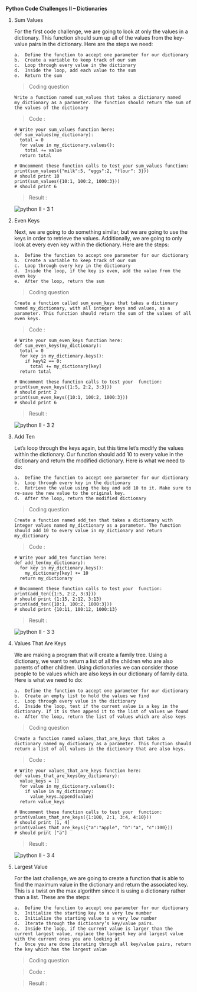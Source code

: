**Python Code Challenges II – Dictionaries**

1.  Sum Values

    For the first code challenge, we are going to look at only the values in a dictionary. This function should sum up all of the values from the key-value pairs in the dictionary. Here are the steps we need:

        a.  Define the function to accept one parameter for our dictionary
        b.  Create a variable to keep track of our sum
        c.  Loop through every value in the dictionary
        d.  Inside the loop, add each value to the sum
        e.  Return the sum

    >   Coding question

        Write a function named sum_values that takes a dictionary named my_dictionary as a parameter. The function should return the sum of the values of the dictionary

    >   Code    :

        # Write your sum_values function here:
        def sum_values(my_dictionary):
          total = 0
          for value in my_dictionary.values():
            total += value
          return total

        # Uncomment these function calls to test your sum_values function:
        print(sum_values({"milk":5, "eggs":2, "flour": 3}))
        # should print 10
        print(sum_values({10:1, 100:2, 1000:3}))
        # should print 6

    >   Result  :

    ![python II - 3 1](https://user-images.githubusercontent.com/74751990/202850797-80fff0c8-d82e-4e01-9e3b-b4649b5cfcaf.jpg)

2.  Even Keys

    Next, we are going to do something similar, but we are going to use the keys in order to retrieve the values. Additionally, we are going to only look at every even key within the dictionary. Here are the steps:

        a.  Define the function to accept one parameter for our dictionary
        b.  Create a variable to keep track of our sum
        c.  Loop through every key in the dictionary
        d.  Inside the loop, if the key is even, add the value from the even key
        e.  After the loop, return the sum

    >   Coding question

        Create a function called sum_even_keys that takes a dictionary named my_dictionary, with all integer keys and values, as a parameter. This function should return the sum of the values of all even keys.

    >   Code    :

        # Write your sum_even_keys function here:
        def sum_even_keys(my_dictionary):
          total = 0
          for key in my_dictionary.keys():
            if key%2 == 0:
              total += my_dictionary[key]
          return total

        # Uncomment these function calls to test your  function:
        print(sum_even_keys({1:5, 2:2, 3:3}))
        # should print 2
        print(sum_even_keys({10:1, 100:2, 1000:3}))
        # should print 6

    >   Result  :

    ![python II - 3 2](https://user-images.githubusercontent.com/74751990/202913392-4907d03d-acfc-436d-be41-bf7cd9e22942.jpg)

3.  Add Ten

    Let’s loop through the keys again, but this time let’s modify the values within the dictionary. Our function should add 10 to every value in the dictionary and return the modified dictionary. Here is what we need to do:

        a.  Define the function to accept one parameter for our dictionary
        b.  Loop through every key in the dictionary
        c.  Retrieve the value using the key and add 10 to it. Make sure to re-save the new value to the original key.
        d.  After the loop, return the modified dictionary

    >   Coding question

        Create a function named add_ten that takes a dictionary with integer values named my_dictionary as a parameter. The function should add 10 to every value in my_dictionary and return my_dictionary

    >   Code    :

        # Write your add_ten function here:
        def add_ten(my_dictionary):
          for key in my_dictionary.keys():
            my_dictionary[key] += 10
          return my_dictionary

        # Uncomment these function calls to test your  function:
        print(add_ten({1:5, 2:2, 3:3}))
        # should print {1:15, 2:12, 3:13}
        print(add_ten({10:1, 100:2, 1000:3}))
        # should print {10:11, 100:12, 1000:13}

    >   Result  :

    ![python II - 3 3](https://user-images.githubusercontent.com/74751990/202928555-01368bb1-c4bd-46df-9e64-3c0d8c0cc27b.jpg)

4.  Values That Are Keys

    We are making a program that will create a family tree. Using a dictionary, we want to return a list of all the children who are also parents of other children. Using dictionaries we can consider those people to be values which are also keys in our dictionary of family data. Here is what we need to do:

        a.  Define the function to accept one parameter for our dictionary
        b.  Create an empty list to hold the values we find
        c.  Loop through every value in the dictionary
        d.  Inside the loop, test if the current value is a key in the dictionary. If it is then append it to the list of values we found
        e.  After the loop, return the list of values which are also keys

    >   Coding question

        Create a function named values_that_are_keys that takes a dictionary named my_dictionary as a parameter. This function should return a list of all values in the dictionary that are also keys.

    >   Code    :

        # Write your values_that_are_keys function here:
        def values_that_are_keys(my_dictionary):
          value_keys = []
          for value in my_dictionary.values():
            if value in my_dictionary:
              value_keys.append(value)
          return value_keys

        # Uncomment these function calls to test your  function:
        print(values_that_are_keys({1:100, 2:1, 3:4, 4:10}))
        # should print [1, 4]
        print(values_that_are_keys({"a":"apple", "b":"a", "c":100}))
        # should print ["a"]

    >   Result  :

    ![python II - 3 4](https://user-images.githubusercontent.com/74751990/203692688-4e45317c-6413-42c7-9764-75974159be81.jpg)

5.  Largest Value

    For the last challenge, we are going to create a function that is able to find the maximum value in the dictionary and return the associated key. This is a twist on the max algorithm since it is using a dictionary rather than a list. These are the steps:

        a.  Define the function to accept one parameter for our dictionary
        b.  Initialize the starting key to a very low number
        c.  Initialize the starting value to a very low number
        d.  Iterate through the dictionary’s key/value pairs.
        e.  Inside the loop, if the current value is larger than the current largest value, replace the largest key and largest value with the current ones you are looking at
        f.  Once you are done iterating through all key/value pairs, return the key which has the largest value

    >   Coding question



    >   Code    :



    >   Result  :


